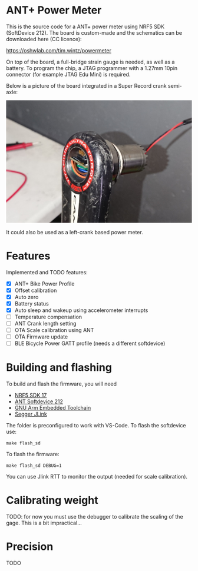 # ANT+ Power Meter

This is the source code for a ANT+ power meter using NRF5 SDK (SoftDevice 212).
The board is custom-made and the schematics can be downloaded here (CC licence):

https://oshwlab.com/tim.wintz/powermeter

On top of the board, a full-bridge strain gauge is needed, as well as a battery. To program the chip, a JTAG programmer with a 1.27mm 10pin connector (for example JTAG Edu Mini) is required.

Below is a picture of the board integrated in a Super Record crank semi-axle:

![](pm.jpg)

It could also be used as a left-crank based power meter.

# Features

Implemented and TODO features:

- [x] ANT+ Bike Power Profile
- [x] Offset calibration
- [x] Auto zero
- [x] Battery status
- [x] Auto sleep and wakeup using accelerometer interrupts
- [ ] Temperature compensation
- [ ] ANT Crank length setting 
- [ ] OTA Scale calibration using ANT
- [ ] OTA Firmware update 
- [ ] BLE Bicycle Power GATT profile (needs a different softdevice)

# Building and flashing

To build and flash the firmware, you will need

- [NRF5 SDK 17](https://www.nordicsemi.com/Software-and-tools/Software/nRF5-SDK)
- [ANT Softdevice 212](https://www.thisisant.com)
- [GNU Arm Embedded Toolchain](https://developer.arm.com/tools-and-software/open-source-software/developer-tools/gnu-toolchain/gnu-rm/downloads)
- [Segger JLink](https://www.segger.com/downloads/jlink/)

The folder is preconfigured to work with VS-Code. To flash the softdevice use:

```
make flash_sd
```

To flash the firmware:

```
make flash_sd DEBUG=1
```

You can use Jlink RTT to monitor the output (needed for scale calibration).

# Calibrating weight

TODO: for now you must use the debugger to calibrate the scaling of the gage. This is a bit impractical...

# Precision

TODO